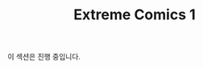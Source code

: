 ﻿---
layout: post-ea

title: Extreme Comics 1
meta: Extreme Comics 1
logo: S.jpg
order: 2

category: comics

lang: kr
ref: first_comics
---

이 섹션은 진행 중입니다.

